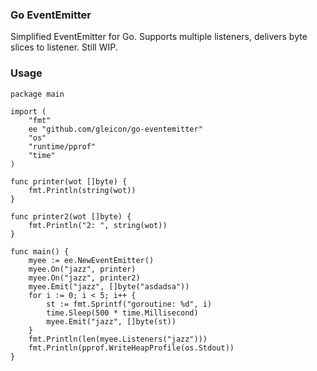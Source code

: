 ### Go EventEmitter

Simplified EventEmitter for Go. Supports multiple listeners, delivers byte slices to listener. Still WIP.

### Usage

    package main

    import (
        "fmt"
        ee "github.com/gleicon/go-eventemitter"
        "os"
        "runtime/pprof"
        "time"
    )

    func printer(wot []byte) {
        fmt.Println(string(wot))
    }

    func printer2(wot []byte) {
        fmt.Println("2: ", string(wot))
    }

    func main() {
        myee := ee.NewEventEmitter()
        myee.On("jazz", printer)
        myee.On("jazz", printer2)
        myee.Emit("jazz", []byte("asdadsa"))
        for i := 0; i < 5; i++ {
            st := fmt.Sprintf("goroutine: %d", i)
            time.Sleep(500 * time.Millisecond)
            myee.Emit("jazz", []byte(st))
        }
        fmt.Println(len(myee.Listeners("jazz")))
        fmt.Println(pprof.WriteHeapProfile(os.Stdout))
    }


